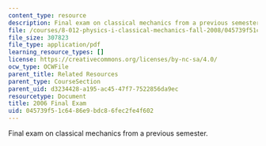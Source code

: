 ```yaml
---
content_type: resource
description: Final exam on classical mechanics from a previous semester.
file: /courses/8-012-physics-i-classical-mechanics-fall-2008/045739f51c6486e9bdc86fec2fe4f602_2006_final.pdf
file_size: 307823
file_type: application/pdf
learning_resource_types: []
license: https://creativecommons.org/licenses/by-nc-sa/4.0/
ocw_type: OCWFile
parent_title: Related Resources
parent_type: CourseSection
parent_uid: d3234428-a195-ac45-47f7-7522856da9ec
resourcetype: Document
title: 2006 Final Exam
uid: 045739f5-1c64-86e9-bdc8-6fec2fe4f602
---
```

Final exam on classical mechanics from a previous semester.